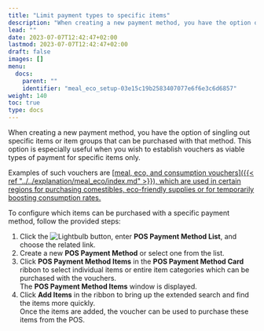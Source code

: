 ```yaml
---
title: "Limit payment types to specific items"
description: "When creating a new payment method, you have the option of singling out specific items or item groups that can be purchased with that method."
lead: ""
date: 2023-07-07T12:42:47+02:00
lastmod: 2023-07-07T12:42:47+02:00
draft: false
images: []
menu:
  docs:
    parent: ""
    identifier: "meal_eco_setup-03e15c19b2583407077e6f6e3c6d6857"
weight: 140
toc: true
type: docs
---
```


When creating a new payment method, you have the option of singling out specific items or item groups that can be purchased with that method. This option is especially useful when you wish to establish vouchers as viable types of payment for specific items only. 

Examples of such vouchers are [<ins>meal, eco, and consumption vouchers<ins>]({{< ref "../../explanation/meal_eco/index.md" >}}), which are used in certain regions for purchasing comestibles, eco-friendly supplies or for temporarily boosting consumption rates. 

To configure which items can be purchased with a specific payment method, follow the provided steps:

1. Click the ![Lightbulb](Lightbulb_icon.PNG) button, enter **POS Payment Method List**, and choose the related link.     
2. Create a new **POS Payment Method** or select one from the list.       
3. Click **POS Payment Method Items** in the **POS Payment Method Card** ribbon to select individual items or entire item categories which can be purchased with the vouchers.   
   The **POS Payment Method Items** window is displayed. 
4. Click **Add Items** in the ribbon to bring up the extended search and find the items more quickly.         
   Once the items are added, the voucher can be used to purchase these items from the POS. 
